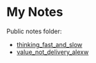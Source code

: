 My Notes
============
Public notes folder:
 * [thinking_fast_and_slow](https://leimdorfer.github.io//borrador/content/thinking_fast_and_slow)
 * [value_not_delivery_alexw](https://leimdorfer.github.io//borrador/content/value_not_delivery_alexw)
